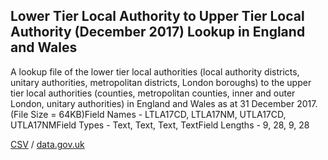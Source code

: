 ## Lower Tier Local Authority to Upper Tier Local Authority (December 2017) Lookup in England and Wales

A lookup file of the lower tier local authorities (local authority districts, unitary authorities, metropolitan districts, London boroughs) to the upper tier local authorities (counties, metropolitan counties, inner and outer London, unitary authorities) in England and Wales as at 31 December 2017. (File Size = 64KB)Field Names - LTLA17CD, LTLA17NM, UTLA17CD, UTLA17NMField Types - Text, Text, Text, TextField Lengths - 9, 28, 9, 28

[CSV](../csv/178.csv) / [data.gov.uk](https://data.gov.uk/dataset/4b324283-7091-413c-b9a1-5dd388e15306/lower-tier-local-authority-to-upper-tier-local-authority-december-2017-lookup-in-england-and-wales)

